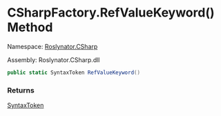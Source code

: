# CSharpFactory\.RefValueKeyword\(\) Method

Namespace: [Roslynator.CSharp](../../README.md)

Assembly: Roslynator\.CSharp\.dll

```csharp
public static SyntaxToken RefValueKeyword()
```

### Returns

[SyntaxToken](https://docs.microsoft.com/en-us/dotnet/api/microsoft.codeanalysis.syntaxtoken)

